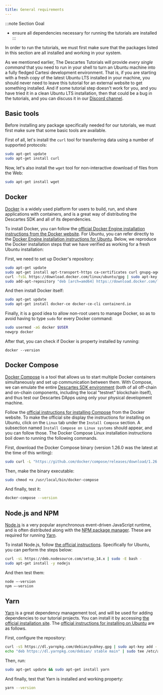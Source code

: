 ```yaml
---
title: General requirements
---
```


:::note Section Goal
- ensure all dependencies necessary for running the tutorials are installed
:::

In order to run the tutorials, we must first make sure that the packages listed in this section are all installed and working in your system.

As we mentioned earlier, The Descartes Tutorials will provide _every single command_ that you need to run in your shell to turn an Ubuntu machine into a fully fledged Cartesi development environment. That is, if you are starting with a fresh copy of the latest Ubuntu LTS installed in your machine, you should never need to leave this tutorial for an external website to get something installed. And if some tutorial step doesn't work for you, and you have tried it in a clean Ubuntu LTS installation, then that could be a bug in the tutorials, and you can discuss it in our [Discord channel](https://discordapp.com/invite/Pt2NrnS).

## Basic tools

Before installing any package specifically needed for our tutorials, we must first make sure that some basic tools are available.

First of all, let's install the `curl` tool for transferring data using a number of supported protocols:

```bash
sudo apt-get update
sudo apt-get install curl
```

Now, let's also install the `wget` tool for non-interactive download of files from the Web:

```bash
sudo apt-get install wget
```
## Docker

[Docker](https://docker.io) is a widely used platform for users to build, run, and share applications with containers, and is a great way of distributing the Descartes SDK and all of its dependencies.

To install Docker, you can follow the [official Docker Engine installation instructions from the Docker website](https://docs.docker.com/install/). For Ubuntu, you can refer directly to the [Docker Engine installation instructions for Ubuntu](https://docs.docker.com/install/linux/docker-ce/ubuntu/). Below, we reproduce the Docker installation steps that we have verified as working for a fresh Ubuntu installation:

First, we need to set up Docker's repository:

```bash
sudo apt-get update
sudo apt-get install apt-transport-https ca-certificates curl gnupg-agent software-properties-common
curl -fsSL https://download.docker.com/linux/ubuntu/gpg | sudo apt-key add -
sudo add-apt-repository "deb [arch=amd64] https://download.docker.com/linux/ubuntu $(lsb_release -cs) stable"
```

And then install Docker itself:

```bash
sudo apt-get update
sudo apt-get install docker-ce docker-ce-cli containerd.io
```

Finally, it is a good idea to allow non-root users to manage Docker, so as to avoid having to type `sudo` for every Docker command:

```bash
sudo usermod -aG docker $USER
newgrp docker
```

After that, you can check if Docker is property installed by running:

```
docker --version
```

## Docker Compose

[Docker Compose](https://docs.docker.com/compose/) is a tool that allows us to start multiple Docker containers simultaneously and set up communication between them. With Compose, we can emulate the entire [Descartes SDK environment](../tutorials/descartes-env) (both of all off-chain and on-chain components, including the local "testnet" blockchain itself), and thus test our Descartes DApps using only your physical development machine.

Follow the [official instructions for installing Compose](https://docs.docker.com/compose/install/) from the Docker website. To make the official site display the instructions for installing on Ubuntu, click on the `Linux` tab under the `Install Compose` section. A subsection named `Install Compose on Linux systems` should appear, and you can follow those. The Docker Compose Linux installation instructions boil down to running the following commands.

First, download the Docker Compose binary (version 1.26.0 was the latest at the time of this writing):

```bash
sudo curl -L "https://github.com/docker/compose/releases/download/1.26.0/docker-compose-$(uname -s)-$(uname -m)" -o /usr/local/bin/docker-compose
```

Then, make the binary executable:

```bash
sudo chmod +x /usr/local/bin/docker-compose
```

And finally, test it:

```bash
docker-compose --version
```

## Node.js and NPM

[Node.js](https://nodejs.org/) is a very popular asynchronous event-driven JavaScript runtime, and is often distributed along with the [NPM package manager](https://npmjs.com). These are required for running [Yarn](#yarn).

To install Node.js, follow [the official instructions](https://nodejs.org/en/download/). Specifically for Ubuntu, you can perform the steps below:

```bash
curl -sL https://deb.nodesource.com/setup_14.x | sudo -E bash -
sudo apt-get install -y nodejs
```

And then test them:

```bash
node –-version
npm –-version
```

## Yarn

[Yarn](https://classic.yarnpkg.com/) is a great dependency management tool, and will be used for adding dependencies to our tutorial projects. You can install it by accessing [the official installation site](https://classic.yarnpkg.com/en/docs/install). The [official instructions for installing on Ubuntu](https://classic.yarnpkg.com/en/docs/install#debian-stable) are as follows.

First, configure the repository:

```bash
curl -sS https://dl.yarnpkg.com/debian/pubkey.gpg | sudo apt-key add -
echo "deb https://dl.yarnpkg.com/debian/ stable main" | sudo tee /etc/apt/sources.list.d/yarn.list
```

Then, run:

```bash
sudo apt-get update && sudo apt-get install yarn
```

And finally, test that Yarn is installed and working property:

```bash
yarn --version
```
